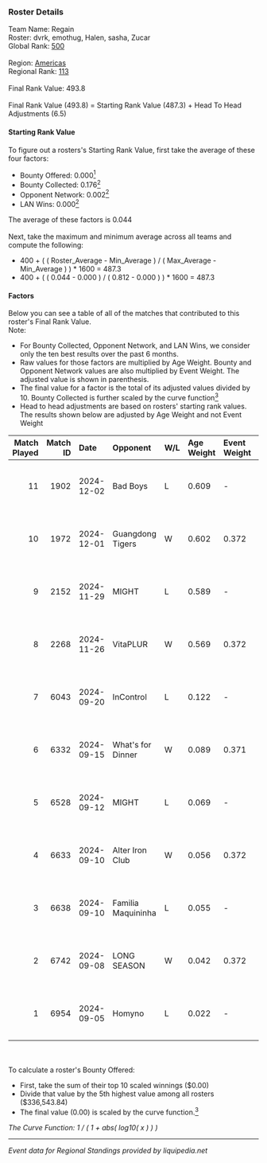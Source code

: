 ### Roster Details<br />
Team Name: Regain<br />
Roster: dvrk, emothug, Halen, sasha, Zucar<br />
Global Rank: [500](../../standings_global_2025_03_01.md)<br />
<br />
Region: [Americas]( ../../standings_americas_2025_03_01.md)<br />
Regional Rank: [113]( ../../standings_americas_2025_03_01.md)<br />
<br />
Final Rank Value:  493.8<br />
<br />
Final Rank Value (493.8) = Starting Rank Value (487.3) + Head To Head Adjustments (6.5)<br />

#### Starting Rank Value<br />
To figure out a rosters's Starting Rank Value, first take the average of these four factors:<br />
- Bounty Offered: 0.000[<sup>1</sup>](#table2)
- Bounty Collected: 0.176[<sup>2</sup>](#table1)
- Opponent Network: 0.002[<sup>2</sup>](#table1)
- LAN Wins: 0.000[<sup>2</sup>](#table1)

The average of these factors is 0.044<br />
<br />
Next, take the maximum and minimum average across all teams and compute the following:<br />
- 400 + ( ( Roster_Average - Min_Average ) / ( Max_Average - Min_Average ) ) * 1600 = 487.3
- 400 + ( ( 0.044 - 0.000 ) / ( 0.812 - 0.000 ) ) * 1600 = 487.3


#### Factors<br />
Below you can see a table of all of the matches that contributed to this roster's Final Rank Value.<br />
Note:<br />

- For Bounty Collected, Opponent Network, and LAN Wins, we consider only the ten best results over the past 6 months.
- Raw values for those factors are multiplied by Age Weight. Bounty and Opponent Network values are also multiplied by Event Weight. The adjusted value is shown in parenthesis.
- The final value for a factor is the total of its adjusted values divided by 10. Bounty Collected is further scaled by the curve function[<sup>3</sup>](#curveFunction)
- Head to head adjustments are based on rosters' starting rank values. The results shown below are adjusted by Age Weight and not Event Weight
<span id="table1"></span><br />


| Match Played | Match ID | Date       | Opponent           | W/L | Age Weight | Event Weight | Bounty Collected | Opponent Network | LAN Wins  | H2H Adj. | Roster                                |
| -: | -: | :- | :- | :- | :- | :- | :- | :- | :- | -: | :- |
|           11 |     1902 | 2024-12-02 | Bad Boys           | L   | 0.609      | -            | -                | -                | -         |    -5.90 | dvrk, emothug, Halen, sasha, Zucar    |
|           10 |     1972 | 2024-12-01 | Guangdong Tigers   | W   | 0.602      | 0.372        | 0.000 (0.000)    | 0.035 (0.008)    | 0 (0.000) |     6.90 | dvrk, emothug, Halen, sasha, Zucar    |
|            9 |     2152 | 2024-11-29 | MIGHT              | L   | 0.589      | -            | -                | -                | -         |    -4.13 | dvrk, emothug, Halen, sasha, Zucar    |
|            8 |     2268 | 2024-11-26 | VitaPLUR           | W   | 0.569      | 0.372        | 0.000 (0.000)    | 0.006 (0.001)    | 0 (0.000) |     9.03 | dvrk, emothug, Halen, sasha, Zucar    |
|            7 |     6043 | 2024-09-20 | InControl          | L   | 0.122      | -            | -                | -                | -         |    -1.22 | dvrk, hunger, Pose1doNN, sasha, Zucar |
|            6 |     6332 | 2024-09-15 | What's for Dinner  | W   | 0.089      | 0.371        | 0.000 (0.000)    | 0.000 (0.000)    | 0 (0.000) |     1.05 | dvrk, hunger, Pose1doNN, sasha, Zucar |
|            5 |     6528 | 2024-09-12 | MIGHT              | L   | 0.069      | -            | -                | -                | -         |    -0.45 | dvrk, hunger, Pose1doNN, sasha, Zucar |
|            4 |     6633 | 2024-09-10 | Alter Iron Club    | W   | 0.056      | 0.372        | 0.009 (0.000)    | 0.391 (0.008)    | 0 (0.000) |     1.32 | dvrk, hunger, Pose1doNN, sasha, Zucar |
|            3 |     6638 | 2024-09-10 | Familia Maquininha | L   | 0.055      | -            | -                | -                | -         |    -0.46 | dvrk, hunger, Pose1doNN, sasha, Zucar |
|            2 |     6742 | 2024-09-08 | LONG SEASON        | W   | 0.042      | 0.372        | 0.000 (0.000)    | 0.000 (0.000)    | 0 (0.000) |     0.50 | dvrk, hunger, Pose1doNN, sasha, Zucar |
|            1 |     6954 | 2024-09-05 | Homyno             | L   | 0.022      | -            | -                | -                | -         |    -0.16 | dvrk, hunger, Pose1doNN, sasha, Zucar |

<br />
<span id="table2"></span><br />
To calculate a roster's Bounty Offered:<br />

- First, take the sum of their top 10 scaled winnings ($0.00)
- Divide that value by the 5th highest value among all rosters ($336,543.84)
- The final value (0.00) is scaled by the curve function.[<sup>3</sup>](#curveFunction)

<span id="curveFunction"></span>_The Curve Function: 1 / ( 1 + abs( log10( x ) ) )_<br />

---
_Event data for Regional Standings provided by liquipedia.net_<br />
